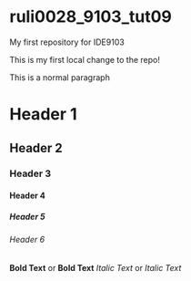 # ruli0028_9103_tut09
My first repository for IDE9103

This is my first local change to the repo!

This is a normal paragraph

# Header 1
## Header 2
### Header 3
#### Header 4
##### Header 5
###### Header 6

**Bold Text** or __Bold Text__
*Italic Text* or _Italic Text_